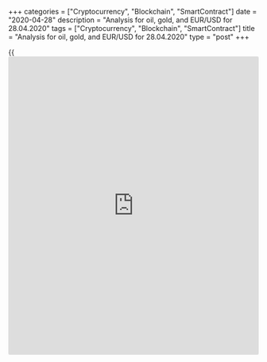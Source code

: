 +++
categories = ["Cryptocurrency", "Blockchain", "SmartContract"]
date = "2020-04-28"
description = "Analysis for oil, gold, and EUR/USD for 28.04.2020"
tags = ["Cryptocurrency", "Blockchain", "SmartContract"]
title = "Analysis for oil, gold, and EUR/USD for 28.04.2020"
type = "post"
+++

{{<iframe id="large-banner" src="https://www.bounty.group/#slide=12.0" width="100%" height="600" scrolling="no" style="border: 0px solid rgb(216, 221, 230); border-radius: 3px;">}}

April 28, 2020

April 28, 2020

Analysis for oil, gold, and EUR/USD for 28.04.2020Alex Rodiоnov

###  **USCrude –** **oil** ****

Oil medium-term downtrend continues, the key resistance hasn’t yet been
broken out. The key resistance is in the zone of [11.67 – 10.92]. I
don’t recommend selling oil, although the trend is down. I believe the
instrument is strongly oversold.

I suggests expecting the trend reversal up and buy the instrument then.
The trend will turn up when buyers break level 11.67 out and consolidate
the price above.

![LiteForex: Analysis for oil, gold, and EUR/USD for 28.04.2020][1]

Oil short-term trend is still up. The price reached the trend key
support [8.49 – 8.07] yesterday. The price tested the support and was
closed within the zone. The support has been broken out today at the
Asian session, but the price hasn’t yet been consolidated below. If the
price goes back to the support level and breaks through the local high
at 9.42 at the US or European session, there will be a buy pattern

![LiteForex: Analysis for oil, gold, and EUR/USD for 28.04.2020][2]



 **[USCrude][3]Trading ideas for today:  **

Buy according to the pattern in Intermediary Zone [8.49 - 8.07].
TakeProfit: 12.70. StopLoss: according to the pattern rules.

* * *

###  **XAUUSD – gold**

In the long-term chart, gold price is trading in the medium-term
uptrend, the upside target is to test Target Zone 5 [1757.2 - 1751.2].
The buy pattern emerged last week. The price has been now corrected down
to the mirror level, where one could enter long trades.

![LiteForex: Analysis for oil, gold, and EUR/USD for 28.04.2020][4]

Let us switch to the [daily](https://www.fintecher.org/2020/03/03/forex-trading-daily-strategy/) chart and analyze the short-term trend. It is
clear from the chart that the gold trend is up, the upside target is to
test the upper Target Zone [1760.0 - 1750.8].

The price was being corrected and testing the strong support Additional
Zone [1715.7 – 1714.4] yesterday. Today, the price has broken out this
support and reached the trend key support [1692.8 – 1688.2].

For today, I recommend entering short-term buy trades according to the
pattern in Intermediary Zone. A part of profits could be taken when the
high of April 23 is broken through.

![LiteForex: Analysis for oil, gold, and EUR/USD for 28.04.2020][5]



 **[XAUUSD][6] Trading ideas for today:**

Open/hold up middle-term buy trades according to the pattern in Target
Zone [1663.9 - 1655.6]. TakeProfit: 1738.0, Target Zone 5 [1757.2 -
1751.2]. StopLoss: according to the pattern rules.

* * *

###  **EURUSD – euro/dollar**

The euro-dollar is trading around the strong support Target Zone 2
[1.0803 - 1.0786]. The middle-term trend is down, so, TZ2 should be
broken soon. Once the price is consolidated below TZ 2, the next sell
target will be TZ 3 [1.0927 – 1.0909]. Until then, I recommend watching
the market situation.

![LiteForex: Analysis for oil, gold, and EUR/USD for 28.04.2020][7]

Traders were testing the key resistance of the short-term downtrend
[1.0827 - 1.0818]. There was a try to break this zone out, and buyers
succeeded in the momentum, but the price didn’t go above the previous
important high at 1.0856.

Finally, the US session closed the price in the resistance zone, and it
is trading down today. If the European session opens the price below
Intermediary Zone, there will be a signal to sell the EUR/USD. The sell
target will the low of last week.

An alternative scenario to buy: the price breaks out IZ and closes above
at the US session. In this case, on the retest of the broken-out zone,
we shall look for buy entries with a target at the upper Target Zone
[1.0927 – 1.0909] and a stop loss below the local low.

![LiteForex: Analysis for oil, gold, and EUR/USD for 28.04.2020][8]



 **[EURUSD][9] Trading ideas for today: **

Sell according to the pattern in Intermediary Zone [1.0827 - 1.0818].
TakeProfit: 1.0730. StopLoss: according to the pattern rules.

> IZ - Intermediary Zone: responsible for the price momentum reversing

>

> TZ - Target Zone: a zone that is 75% likely to be reached after IZ
breakout.

>

> GZ - Gold Zone: zone in the medium-term momentum.

>

> All zones are calculated based on the average [daily](https://www.fintecher.org/2020/03/03/forex-trading-daily-strategy/) price of the
instrument and margin requirements of the futures.

* * *

P.S. Did you like my article? Share it in social networks: it will be
the best “thank you" :)

Ask me questions and comment below. I’ll be glad to answer your
questions and give necessary explanations.

 **Useful links:**

  * I recommend trying to trade with a reliable broker [here][10]. The system allows you to trade by yourself or copy successful traders from all across the globe.
  * Use my promo-code BLOG for getting deposit bonus 50% on LiteForex platform. Just enter this code in the appropriate field while [depositing][11] your trading account.
  * Telegram channel with high-quality analytics, Forex reviews, training articles, and other useful things for traders <t.me/liteforex>

## Price chart of XAUUSD in real time mode

![Analysis for oil, gold, and EUR/USD for 28.04.2020][12]

The content of this article reflects the author’s opinion and does not
necessarily reflect the official position of LiteForex. The material
published on this page is provided for informational purposes only and
should not be considered as the provision of investment advice for the
purposes of Directive 2004/39/EC.

Rate this article:

{{value}}

( {{count}} {{title}} )

   1. cdn.liteforex.com/cache/uploads/blog_post/commodities/analytics/WTI_analysis_280420_1.png?w=30&s=7b033226fa1f61c96f85ff3554cc95e9
   2. cdn.liteforex.com/cache/uploads/blog_post/commodities/analytics/WTI_analysis_280420_2.png?w=30&s=3d8d07bdabad94bd1fc4f806cbe5ad82
   3. my.liteforex.com/trading?type=oil
   4. cdn.liteforex.com/cache/uploads/blog_post/commodities/analytics/XAUUSD_analysis_280420_1.png?w=30&s=04182c312522b9f43d7e791a7f90813e
   5. cdn.liteforex.com/cache/uploads/blog_post/commodities/analytics/XAUUSD_analysis_280420_2.png?w=30&s=1ecef2bd0570ba6fc40dcbe10074c497
   6. my.liteforex.com/trading/chart?symbol=XAUUSD&returnUrl=true
   7. cdn.liteforex.com/cache/uploads/blog_post/commodities/analytics/EURUSD_analysis_280420_1.png?w=30&s=26f102680e5856dd5beda1cd04e0939d
   8. cdn.liteforex.com/cache/uploads/blog_post/commodities/analytics/EURUSD_analysis_280420_2.png?w=30&s=1dc193f8fe0a0533ec96d69d959ade95
   9. my.liteforex.com/trading/chart?symbol=EURUSD
   10. my.liteforex.com/?category=analysts-opinions&slug=analysis-for-oil-gold-and-eurusd-for-28042020&openPopup=%2Fregistration%2Fpopup&utm_source=blog&utm_medium=article&utm_campaign=bonus
   11. my.liteforex.com/deposit/?category=analysts-opinions&slug=analysis-for-oil-gold-and-eurusd-for-28042020&promo_code=BLOG&utm_source=blog&utm_medium=article&utm_campaign=bonus
   12. cdn.liteforex.com/cache/uploads/blog_post/commodities/gold_135.jpeg?q=75&w=1000&s=851780193e868047cfbe664fe791e44f